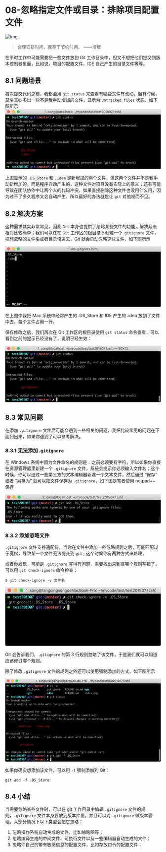 # 08-忽略指定文件或目录：排除项目配置文件

![img](https://img3.mukewang.com/5d909bfd0001d4df06400359.jpg)

> 合理安排时间，就等于节约时间。 ——培根

在平时工作中可能需要把一些文件放到 Git 工作目录中，但又不想把他们提交到版本控制器里面，比如说，项目的配置文件、IDE 自己产生的目录文件等等。

## 8.1 问题场景

每次提交代码之前，我都会用 `git status` 来查看有哪些文件有改动，但有时候，莫名其妙多出一些不是我手动增加的文件，显示为 `Untracked files` 状态，如下图所示
![image-20230728150436199](./assets/image-20230728150436199.png)

上图显示的 `.DS_Store` 和 `.idea` 是新增加的两个文件，但这两个文件并不是我手动新增加的，而是程序自动产生的，这种文件对项目没有实际上的意义；还有可能导致在团队协作中让两个人的代码冲突，如果直接删除这种文件也没用什么用，因为过不了多久程序又会自动产生，所以最好的办法就是让 `git` 对他视而不见。

## 8.2 解决方案

这种需求其实非常常见，因此 `Git` 本身也提供了忽略某些文件的功能，解决起来相对比较简单；我们可以在在 `Git` 工作区的根目录下创建一个`.gitignore` 文件，把想忽略的文件名或者目录填进去，Git 就会自动忽略这些文件，如下图所示

![image-20230728150448149](./assets/image-20230728150448149.png)

在上图中我把 Mac 系统中经常产生的 .DS_Store 和 IDE 产生的 .idea 放到了文件中去，每个文件占用一行。

保存修改之后，我们再次在 Git 工作区的根目录使用 `git status` 命令查看，可以看到之前的提示已经没有了，说明已经生效：

![image-20230728150500337](./assets/image-20230728150500337.png)

## 8.3 常见问题

在添加 `.gitignore` 文件后可能会遇到一些相关的问题，我把比较常见的问题在下面列出来，如果你遇到了可以参考解决。

### 8.3.1 无法添加`.gitignore`

在 Windows 系统中因为文件命名的规则是 `.` 之前必须要有字符，所以如果你直接在资源管理器里新建一个 `.gitignore` 文件，系统会提示你必须输入文件名；这个时候，你可以通过一些第三方的文本编辑器新建一个文本文件，然后通过 “保存” 或者 “另存为” 就可以把文件保存为 `.gitignore`，如下图是笔者使用 notpad++ 保存

![image-20230728150527253](./assets/image-20230728150527253.png)

### 8.3.2 添加忽略文件

`.gitignore` 文件支持通配符，当你在文件中添加一些忽略规则之后，可能匹配过于宽松，导致某一个文件无法提交到 `git` ; 这个时候你有两种方式来处理，

或者你发现，可能是 `.gitignore` 写得有问题，需要找出来到底哪个规则写错了，可以用 `git check-ignore` 命令检查：

```
$ git check-ignore -v 文件名
```

![image-20230728150544014](./assets/image-20230728150544014.png)

Git 会告诉我们，`.gitignore` 的第 3 行规则忽略了该文件，于是我们就可以知道应该修订哪个规则。

除了修改 `.gitignore` 文件的规则之外还可以使用强制添加的方式，如下图所示

![image-20230728150553861](./assets/image-20230728150553861.png)

如果你确实想添加该文件，可以用 `-f` 强制添加到 Git：

```
git add -f .DS_Store
```

## 8.4 小结

当需要忽略某些文件时，可以在 git 工作目录中编辑 `.gitignore` 文件的规则，`.gitignore` 文件本身要放到版本库里，并且可以对 `.gitignore` 做版本管理，大部分情况下以下类型会把它忽略：

1. 忽略操作系统自动生成的文件，比如缩略图等；
2. 忽略编译生成的中间文件、可执行文件以及一些编辑器自动生成的文件；
3. 忽略你自己的带有敏感信息的配置文件，比如存放口令的配置文件；
